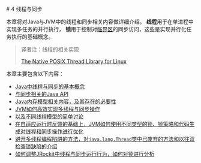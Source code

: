 <a name="4" />
# 4 线程与同步

本章将对Java与JVM中的线程和同步相关内容做详细介绍。 **线程**用于在单进程中实现多任务的并行执行， **锁**用于控制对[临界区][1]的同步访问，这些是实现并行化任务执行的基础概念。

>译者注：线程的相关实现
>
>[The Native POSIX Thread Library for Linux][3]

本章主要包含以下内容：

* [Java中线程与同步的基本概念][6]
* [与同步相关的Java API][5]
* [Java内存模型相关内容，及其存在的必要性][4]
* [JVM如何高效实现多线程与同步操作][11]
* [以及不同线程模型的简单讨论][10]
* [在自适应运行时反馈的基础上，JVM如何使用不同类型的锁、锁策略和代码生成对线程和同步操作进行优化][9]
* [避开多线程编程陷阱的方法，对`java.lang.Thread`类中已废弃的方法和以往双检查锁缺陷的介绍][7]
* [如何调整JRockit中线程与同步运行行为，如何对锁进行分析][8]




[1]:    http://en.wikipedia.org/wiki/Critical_section
[2]:    http://www.ibm.com/developerworks/cn/linux/kernel/l-thread/
[3]:    http://people.redhat.com/drepper/nptl-design.pdf
[4]:    ./4.3.md#4.3.1
[5]:    ./4.2.md#4.2
[6]:    ./4.1.md#4.1
[7]:    ./4.5.md#4.5
[8]:    ./4.6.md#4.6
[9]:    ./4.4.md#4.4
[10]:   ./4.3.md#4.3.4
[11]:   ./4.3.md#4.3.2